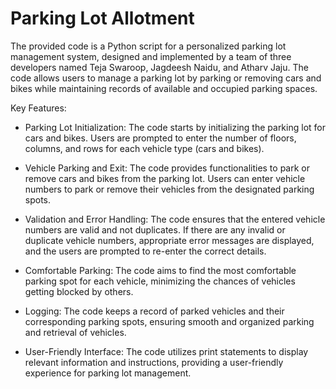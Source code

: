 # Parking Lot Allotment

The provided code is a Python script for a personalized parking lot management system, designed and implemented by a team of three developers named Teja Swaroop, Jagdeesh Naidu, and Atharv Jaju. The code allows users to manage a parking lot by parking or removing cars and bikes while maintaining records of available and occupied parking spaces.

Key Features:

  - Parking Lot Initialization: The code starts by initializing the parking lot for cars and bikes. Users are prompted to enter the number of floors, columns, and rows for each vehicle type (cars and bikes).

  - Vehicle Parking and Exit: The code provides functionalities to park or remove cars and bikes from the parking lot. Users can enter vehicle numbers to park or remove their vehicles from the designated parking spots.

  - Validation and Error Handling: The code ensures that the entered vehicle numbers are valid and not duplicates. If there are any invalid or duplicate vehicle numbers, appropriate error messages are displayed, and the users are prompted to re-enter the correct details.

  - Comfortable Parking: The code aims to find the most comfortable parking spot for each vehicle, minimizing the chances of vehicles getting blocked by others.

  - Logging: The code keeps a record of parked vehicles and their corresponding parking spots, ensuring smooth and organized parking and retrieval of vehicles.

  - User-Friendly Interface: The code utilizes print statements to display relevant information and instructions, providing a user-friendly experience for parking lot management.

